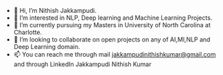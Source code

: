 - 👋 Hi, I’m Nithish Jakkampudi.
- 👀 I’m interested in NLP, Deep learning and Machine Learning Projects.
- 🌱 I’m currently pursuing my Masters in University of North Carolina at Charlotte.
- 💞️ I’m looking to collaborate on open projects on any of AI,Ml,NLP and Deep Learning domain.
- 📫 You can reach me through mail jakkampudinithishkumar@gmail.com and through LinkedIn Jakkampudi Nithish Kumar

<!---
nithishhhhhhh/nithishhhhhhh is a ✨ special ✨ repository because its `README.md` (this file) appears on your GitHub profile.
You can click the Preview link to take a look at your changes.
--->
